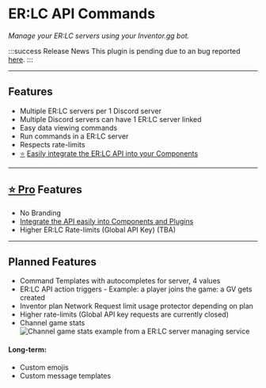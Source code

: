 # ER:LC API Commands
*Manage your ER:LC servers using your Inventor.gg bot.*

:::success Release News
This plugin is pending due to an bug reported [here](https://forum.inventor.gg/t/flow-attempting-to-use-an-non-existant-cb/4633/3?u=8bitoe).
:::

***

## Features

* Multiple ER:LC servers per 1 Discord server
* Multiple Discord servers can have 1 ER:LC server linked
* Easy data viewing commands
* Run commands in a ER:LC server
* Respects rate-limits
* [⭐](https://inventutor-shop.fourthwall.com/pages/about-inventutor-pro) [Easily integrate the ER:LC API into your Components](integrate-api-into-components.md)

***

## [⭐ Pro](https://inventutor-shop.fourthwall.com/pages/about-inventutor-pro) Features

* No Branding
* [Integrate the API easily into Components and Plugins](integrate-api-into-components.md)
* Higher ER:LC Rate-limits (Global API Key) (TBA)

***

## Planned Features

* Command Templates with autocompletes for server, 4 values
* ER:LC API action triggers  - Example: a player joins the game: a GV gets created
* Inventor plan Network Request limit usage protector depending on plan
* Higher rate-limits (Global API key requests are currently closed)
* Channel game stats ![Channel game stats example from a ER:LC server managing service](/plugins/erlc-api-cmds/erlcvcstats.webp)

#### Long-term:

* Custom emojis
* Custom message templates
